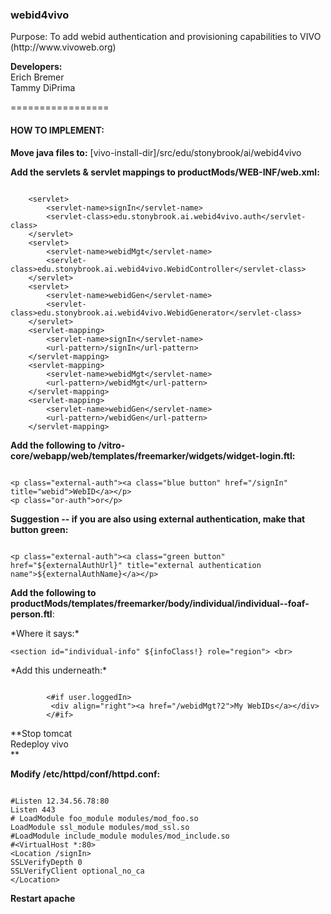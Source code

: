 <h3>webid4vivo</h3>
Purpose: To add webid authentication and provisioning capabilities to VIVO (http://www.vivoweb.org)

**Developers:**<br>
Erich Bremer<br>
Tammy DiPrima

=================

<h4>HOW TO IMPLEMENT:</h4>

**Move java files to:** [vivo-install-dir]/src/edu/stonybrook/ai/webid4vivo

**Add the servlets & servlet mappings to productMods/WEB-INF/web.xml:**<br>
<pre><code>
    &lt;servlet&gt;
        &lt;servlet-name&gt;signIn&lt;/servlet-name&gt;
        &lt;servlet-class&gt;edu.stonybrook.ai.webid4vivo.auth&lt;/servlet-class&gt;
    &lt;/servlet&gt;
    &lt;servlet&gt;
        &lt;servlet-name&gt;webidMgt&lt;/servlet-name&gt;
        &lt;servlet-class&gt;edu.stonybrook.ai.webid4vivo.WebidController&lt;/servlet-class&gt;
    &lt;/servlet&gt;
    &lt;servlet&gt;
        &lt;servlet-name&gt;webidGen&lt;/servlet-name&gt;
        &lt;servlet-class&gt;edu.stonybrook.ai.webid4vivo.WebidGenerator&lt;/servlet-class&gt;
    &lt;/servlet&gt;
    &lt;servlet-mapping&gt;
        &lt;servlet-name&gt;signIn&lt;/servlet-name&gt;
        &lt;url-pattern&gt;/signIn&lt;/url-pattern&gt;
    &lt;/servlet-mapping&gt;
    &lt;servlet-mapping&gt;
        &lt;servlet-name&gt;webidMgt&lt;/servlet-name&gt;
        &lt;url-pattern&gt;/webidMgt&lt;/url-pattern&gt;
    &lt;/servlet-mapping&gt;
    &lt;servlet-mapping&gt;
        &lt;servlet-name&gt;webidGen&lt;/servlet-name&gt;
        &lt;url-pattern&gt;/webidGen&lt;/url-pattern&gt;
    &lt;/servlet-mapping&gt;
</code></pre>

**Add the following to /vitro-core/webapp/web/templates/freemarker/widgets/widget-login.ftl:**
<pre><code>
&lt;p class="external-auth"&gt;&lt;a class="blue button" href="/signIn" title="webid"&gt;WebID&lt;/a&gt;&lt;/p&gt;
&lt;p class="or-auth"&gt;or&lt;/p&gt;
</code></pre>
**Suggestion -- if you are also using external authentication, make that button green:**
<pre><code>
&lt;p class="external-auth"&gt;&lt;a class="green button" href="${externalAuthUrl}" title="external authentication name"&gt;${externalAuthName}&lt;/a&gt;&lt;/p&gt;
</code></pre>
**Add the following to productMods/templates/freemarker/body/individual/individual--foaf-person.ftl**:
<p>*Where it says:*
<pre><code>&lt;section id="individual-info" ${infoClass!} role="region"&gt; &lt;br&gt;
</code></pre>
*Add this underneath:*
<pre><code>
        &lt;#if user.loggedIn&gt;
         &lt;div align="right"&gt;&lt;a href="/webidMgt?2"&gt;My WebIDs&lt;/a&gt;&lt;/div&gt;
    	&lt;/#if&gt;
</code></pre>
</p>
**Stop tomcat<br>
Redeploy vivo<br>**

**Modify /etc/httpd/conf/httpd.conf:**
<pre><code>
&#35;Listen 12.34.56.78:80
Listen 443
&#35; LoadModule foo_module modules/mod_foo.so
LoadModule ssl_module modules/mod_ssl.so
&#35;LoadModule include_module modules/mod_include.so
&#35;&lt;VirtualHost *:80&gt;	
&lt;Location /signIn&gt;
SSLVerifyDepth 0
SSLVerifyClient optional_no_ca
&lt;/Location&gt;
</code></pre>
**Restart apache**

